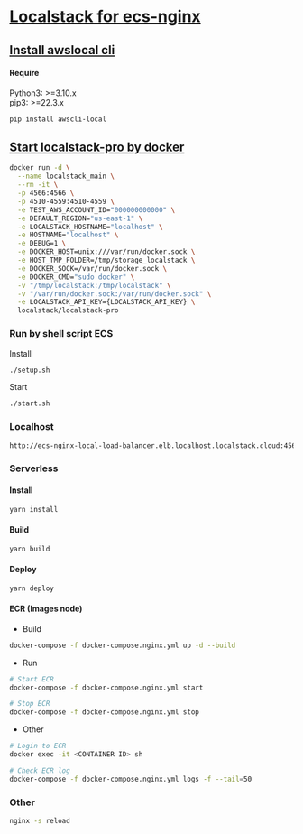 # <a href="https://docs.localstack.cloud/getting-started/">Localstack for ecs-nginx</a>
## <a href="https://github.com/localstack/awscli-local">Install awslocal cli</a>
#### Require
Python3: >=3.10.x<br>
pip3: >=22.3.x

```bash
pip install awscli-local
```

## <a href="https://docs.localstack.cloud/getting-started/installation/#docker">Start localstack-pro by docker</a>

```bash
docker run -d \
  --name localstack_main \
  --rm -it \
  -p 4566:4566 \
  -p 4510-4559:4510-4559 \
  -e TEST_AWS_ACCOUNT_ID="000000000000" \
  -e DEFAULT_REGION="us-east-1" \
  -e LOCALSTACK_HOSTNAME="localhost" \
  -e HOSTNAME="localhost" \
  -e DEBUG=1 \
  -e DOCKER_HOST=unix:///var/run/docker.sock \
  -e HOST_TMP_FOLDER=/tmp/storage_localstack \
  -e DOCKER_SOCK=/var/run/docker.sock \
  -e DOCKER_CMD="sudo docker" \
  -v "/tmp/localstack:/tmp/localstack" \
  -v "/var/run/docker.sock:/var/run/docker.sock" \
  -e LOCALSTACK_API_KEY={LOCALSTACK_API_KEY} \
  localstack/localstack-pro
```

### Run by shell script ECS
Install

```bash
./setup.sh
```

Start

```bash
./start.sh
```

### Localhost

```bash
http://ecs-nginx-local-load-balancer.elb.localhost.localstack.cloud:4566/
```

### Serverless
#### Install
```bash
yarn install
```

#### Build
```bash
yarn build
```

#### Deploy
```bash
yarn deploy
```

#### ECR (Images node)
- Build

```bash
docker-compose -f docker-compose.nginx.yml up -d --build
```

- Run

```bash
# Start ECR
docker-compose -f docker-compose.nginx.yml start

# Stop ECR
docker-compose -f docker-compose.nginx.yml stop
```

- Other

```bash
# Login to ECR
docker exec -it <CONTAINER ID> sh

# Check ECR log
docker-compose -f docker-compose.nginx.yml logs -f --tail=50
```

### Other

```bash
nginx -s reload
```